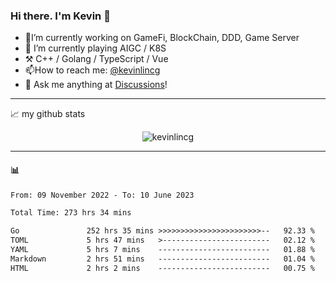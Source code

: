 ### Hi there. I'm Kevin 👋

- 🔭I’m currently working on GameFi, BlockChain, DDD, Game Server
- 🌱 I’m currently playing AIGC / K8S
-   :hammer_and_pick: C++ / Golang / TypeScript / Vue
- 📫How to reach me: [@kevinlincg](https://twitter.com/kevinlincg) 
-   :thought_balloon: Ask me anything at [Discussions](https://github.com/kevinlincg/kevinlincg/discussions/new)!

---

📈 my github stats

<p align="center"> <img src="https://github-readme-stats-ouuan.vercel.app/api?username=kevinlincg&theme=dark&show_icons=true&count_private=true" alt="kevinlincg" />

---

#### :bar_chart: 

<!--START_SECTION:waka-->

```txt
From: 09 November 2022 - To: 10 June 2023

Total Time: 273 hrs 34 mins

Go               252 hrs 35 mins >>>>>>>>>>>>>>>>>>>>>>>--   92.33 %
TOML             5 hrs 47 mins   >------------------------   02.12 %
YAML             5 hrs 7 mins    -------------------------   01.88 %
Markdown         2 hrs 51 mins   -------------------------   01.04 %
HTML             2 hrs 2 mins    -------------------------   00.75 %
```

<!--END_SECTION:waka-->
